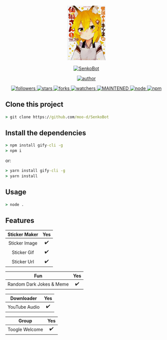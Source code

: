 <p align="center">
  <a href="/">
    <img src="./lib/GitMedia/senkobot.jpg" width="120">
  </a>
</p>
<p align="center">
  <a href="/">
    <img title="SenkoBot" src="https://img.shields.io/badge/-SENKOBOT-green?colorA=%23ff0000&colorB=%23017e40&style=for-the-badge">
  </a>
</p>
<p align="center">
  <a href="https://github.com/moo-d">
    <img title="author" src="https://img.shields.io/badge/author-nazwa-orange?style=for-the-badge&logo=github">
  </a>
</p>
<p align="center">
  <a href="https://github.com/mhankbarbar/followers">
    <img title="followers" src="https://img.shields.io/github/followers/moo-d">
  </a>
  <a href="https://github.com/moo-d/senkobot/stargazers">
    <img title="stars" src="https://img.shields.io/github/stars/moo-d/SenkoBot">
  </a>
  <a href="https://github.com/moo-d/SenkoBot/network/members">
    <img title="forks" src="https://img.shields.io/github/forks/moo-d/SenkoBot">
  </a>
  <a href="https://github.com/moo-d/SenkoBot/watchers">
    <img title="watchers" src="https://img.shields.io/github/watchers/moo-d/SenkoBot">
  </a>
  <a href="/">
    <img title="MAINTENED" src="https://img.shields.io/badge/maintened%3F-yes-brightgreen">
  </a>
  <a href="/">
    <img title="node" src="https://img.shields.io/badge/node-v12.20.2-brightgreen"
  </a>
  <a href="/">
    <img title="npm" src="https://img.shields.io/badge/npm-v6.14.11-green">
  </a>
</p>

## Clone this project

```cmd
> git clone https://github.com/moo-d/SenkoBot
```

## Install the dependencies

```cmd
> npm install gify-cli -g
> npm i
```

or:

```cmd
> yarn install gify-cli -g
> yarn install
```

## Usage

```cmd
> node .
```

## Features

| Sticker Maker | Yes |
|:-------------:|:---:|
| Sticker Image | ✔️  |
| Sticker Gif   | ✔️  |
| Sticker Url   | ✔️  |

|           Fun            | Yes |
|:------------------------:|:---:|
| Random Dark Jokes & Meme | ✔️  |

|   Downloader   | Yes |
|:--------------:|:---:|
| YouTube Audio  | ✔️  |

|     Group      | Yes |
|:--------------:|:---:|
| Toogle Welcome | ✔️  |
